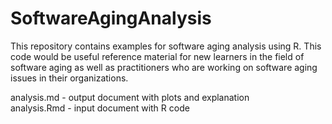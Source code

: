 # SoftwareAgingAnalysis

This repository contains examples for software aging analysis using R. This code would be useful reference material for new learners in the field of software aging as well as practitioners who are working on software aging issues in their organizations. 

analysis.md - output document with plots and explanation  
analysis.Rmd - input document with R code
